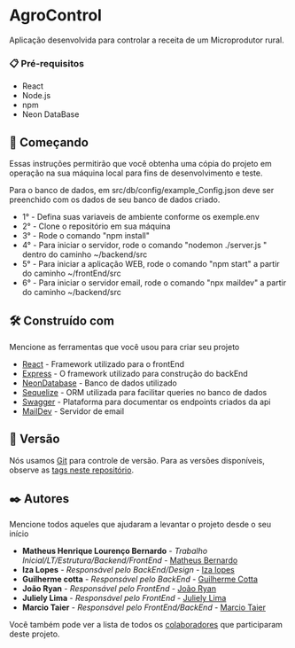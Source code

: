 # AgroControl

Aplicação desenvolvida para controlar a receita de um Microprodutor rural.

### 📋 Pré-requisitos
- React
- Node.js
- npm 
- Neon DataBase

## 🚀 Começando

Essas instruções permitirão que você obtenha uma cópia do projeto em operação na sua máquina local para fins de desenvolvimento e teste.

Para o banco de dados, em src/db/config/example_Config.json deve ser preenchido com os dados de seu banco de dados criado.

* 1° - Defina suas variaveis de ambiente conforme os exemple.env
* 2° - Clone o repositório em sua máquina
* 3° - Rode o comando "npm install"
* 4° - Para iniciar o servidor, rode o comando "nodemon ./server.js " dentro do caminho ~/backend/src
* 5° - Para iniciar a aplicação WEB, rode o comando "npm start" a partir do caminho ~/frontEnd/src
* 6° - Para iniciar o servidor email, rode o comando "npx maildev" a partir do caminho ~/backend/src

## 🛠️ Construído com

Mencione as ferramentas que você usou para criar seu projeto
* [React](https://react.dev/) - Framework utilizado para o frontEnd 
* [Express](https://expressjs.com/pt-br/) - O framework utilizado para construção do backEnd
* [NeonDatabase](https://neon.tech/) - Banco de dados utilizado
* [Sequelize](https://sequelize.org/) - ORM utilizada para facilitar queries no banco de dados
* [Swagger]([https://sequelize.org/](https://swagger.io/)) - Plataforma para documentar os endpoints criados da api
* [MailDev](https://github.com/maildev/maildev) - Servidor de email

## 📌 Versão

Nós usamos [Git](https://github.com/) para controle de versão. Para as versões disponíveis, observe as [tags neste repositório](https://github.com/S204-Inatel-2024-2/AgroControl/releases). 

## ✒️ Autores

Mencione todos aqueles que ajudaram a levantar o projeto desde o seu início

* **Matheus Henrique Lourenço Bernardo** - *Trabalho Inicial/LT/Estrutura/Backend/FrontEnd* - [Matheus Bernardo](https://github.com/Matheus-Bernardo)
* **Iza Lopes** - *Responsável pelo BackEnd/Design* - [Iza lopes](https://github.com/Izalp)
* **Guilherme cotta** - *Responsável pelo BackEnd* - [Guilherme Cotta](https://github.com/guilhermecmr)
* **João Ryan** - *Responsável pelo FrontEnd* - [João Ryan](https://github.com/joaoryan)
* **Juliely Lima** - *Responsável pelo FrontEnd* - [Juliely Lima](https://github.com/Julielylimaa)
* **Marcio Taier** - *Responsável pelo FrontEnd/BackEnd* - [Marcio Taier](https://github.com/MTaier)


Você também pode ver a lista de todos os [colaboradores](https://github.com/orgs/S204-Inatel-2024-2/projects/2) que participaram deste projeto.
